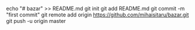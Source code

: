 echo "# bazar" >> README.md
git init
git add README.md
git commit -m "first commit"
git remote add origin https://github.com/mihaisitaru/bazar.git
git push -u origin master

